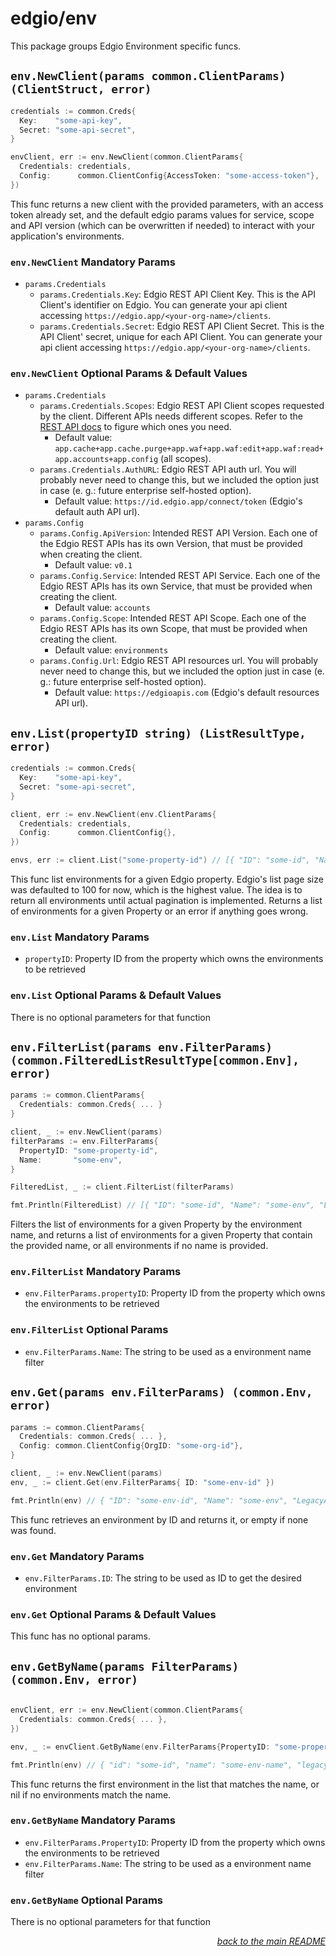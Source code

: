 # edgio/env

This package groups Edgio Environment specific funcs.

## `env.NewClient(params common.ClientParams) (ClientStruct, error)`

```go
credentials := common.Creds{
  Key:    "some-api-key",
  Secret: "some-api-secret",
}

envClient, err := env.NewClient(common.ClientParams{
  Credentials: credentials,
  Config:      common.ClientConfig{AccessToken: "some-access-token"},
})
```

This func returns a new client with the provided parameters, with an access token already set, and the default edgio params values for service, scope and API version (which can be overwritten if needed) to interact with your application's environments.

### `env.NewClient` Mandatory Params

- `params.Credentials`
  - `params.Credentials.Key`: Edgio REST API Client Key. This is the API Client's identifier on Edgio. You can generate your api client accessing `https://edgio.app/<your-org-name>/clients`.
  - `params.Credentials.Secret`: Edgio REST API Client Secret. This is the API Client' secret, unique for each API Client. You can generate your api client accessing `https://edgio.app/<your-org-name>/clients`.

### `env.NewClient` Optional Params & Default Values

- `params.Credentials`
  - `params.Credentials.Scopes`: Edgio REST API Client scopes requested by the client. Different APIs needs different scopes. Refer to the [REST API docs](https://docs.edg.io/rest_api) to figure which ones you need.
    - Default value: `app.cache+app.cache.purge+app.waf+app.waf:edit+app.waf:read+app.accounts+app.config` (all scopes).
  - `params.Credentials.AuthURL`: Edgio REST API auth url. You will probably never need to change this, but we included the option just in case (e. g.: future enterprise self-hosted option).
    - Default value: `https://id.edgio.app/connect/token` (Edgio's default auth API url).
- `params.Config`
  - `params.Config.ApiVersion`: Intended REST API Version. Each one of the Edgio REST APIs has its own Version, that must be provided when creating the client.
    - Default value: `v0.1`
  - `params.Config.Service`: Intended REST API Service. Each one of the Edgio REST APIs has its own Service, that must be provided when creating the client.
    - Default value: `accounts`
  - `params.Config.Scope`: Intended REST API Scope. Each one of the Edgio REST APIs has its own Scope, that must be provided when creating the client.
    - Default value: `environments`
  - `params.Config.Url`: Edgio REST API resources url. You will probably never need to change this, but we included the option just in case (e. g.: future enterprise self-hosted option).
    - Default value: `https://edgioapis.com` (Edgio's default resources API url).

## `env.List(propertyID string) (ListResultType, error)`

```go
credentials := common.Creds{
  Key:    "some-api-key",
  Secret: "some-api-secret",
}

client, err := env.NewClient(env.ClientParams{
  Credentials: credentials,
  Config:      common.ClientConfig{},
})

envs, err := client.List("some-property-id") // [{ "ID": "some-id", "Name": "some-env-name", "LegacyAccNumber": "some-acc-number", "DefaultDomainName": "some-domain-name", "DNSDomainName": "some-dns", "CanMembersDeploy": true, "OnlyMaintainersCanDeploy": true, "HTTPRequestLogging": true, "PciCompliance": true, "CreatedAt": "2019-08-24T14:15:22Z", "UpdatedAt": "2019-08-24T14:15:22Z" }]
```

This func list environments for a given Edgio property. Edgio's list page size was defaulted to 100 for now, which is the highest value. The idea is to return all environments until actual pagination is implemented. Returns a list of environments for a given Property or an error if anything goes wrong.

### `env.List` Mandatory Params

- `propertyID`: Property ID from the property which owns the environments to be retrieved

### `env.List` Optional Params & Default Values

There is no optional parameters for that function

## `env.FilterList(params env.FilterParams) (common.FilteredListResultType[common.Env], error)`

```go
params := common.ClientParams{
  Credentials: common.Creds{ ... }
}

client, _ := env.NewClient(params)
filterParams := env.FilterParams{
  PropertyID: "some-property-id",
  Name:       "some-env",
}

FilteredList, _ := client.FilterList(filterParams)

fmt.Println(FilteredList) // [{ "ID": "some-id", "Name": "some-env", "LegacyAccNumber": "some-acc-number", "DefaultDomainName": "some-domain-name", "DNSDomainName": "some-dns", "CanMembersDeploy": true, "OnlyMaintainersCanDeploy": true, "HTTPRequestLogging": true, "PciCompliance": true, "CreatedAt": "2019-08-24T14:15:22Z", "UpdatedAt": "2019-08-24T14:15:22Z" }]
```

Filters the list of environments for a given Property by the environment name, and returns a list of environments for a given Property that contain the provided name, or all environments if no name is provided.

### `env.FilterList` Mandatory Params

- `env.FilterParams.propertyID`: Property ID from the property which owns the environments to be retrieved

### `env.FilterList` Optional Params

- `env.FilterParams.Name`: The string to be used as a environment name filter

## `env.Get(params env.FilterParams) (common.Env, error)`

```go
params := common.ClientParams{
  Credentials: common.Creds{ ... },
  Config: common.ClientConfig{OrgID: "some-org-id"},
}

client, _ := env.NewClient(params)
env, _ := client.Get(env.FilterParams{ ID: "some-env-id" })

fmt.Println(env) // { "ID": "some-env-id", "Name": "some-env", "LegacyAccNumber": "some-acc-number", "DefaultDomainName": "some-domain-name", "DNSDomainName": "some-dns", "CanMembersDeploy": true, "OnlyMaintainersCanDeploy": true, "HTTPRequestLogging": true, "PciCompliance": true, "CreatedAt": "2019-08-24T14:15:22Z", "UpdatedAt": "2019-08-24T14:15:22Z" }
```

This func retrieves an environment by ID and returns it, or empty if none was found.

### `env.Get` Mandatory Params

- `env.FilterParams.ID`: The string to be used as ID to get the desired environment

### `env.Get` Optional Params & Default Values

This func has no optional params.

## `env.GetByName(params FilterParams) (common.Env, error)`

```go

envClient, err := env.NewClient(common.ClientParams{
  Credentials: common.Creds{ ... },
})

env, _ := envClient.GetByName(env.FilterParams{PropertyID: "some-property-id", Name: "some-env-name"})

fmt.Println(env) // { "id": "some-id", "name": "some-env-name", "legacy_account_number": "", "default_domain_name": "", "dns_domain_name": "", "can_members_deploy": true, "only_maintainers_can_deploy": true, "http_request_logging": true, "pci_compliance": true, "created_at": "2019-08-24T14:15:22Z", "updated_at": "2019-08-24T14:15:22Z" }
```

This func returns the first environment in the list that matches the name, or nil if no environments match the name.

### `env.GetByName` Mandatory Params

- `env.FilterParams.PropertyID`: Property ID from the property which owns the environments to be retrieved
- `env.FilterParams.Name`: The string to be used as a environment name filter

### `env.GetByName` Optional Params

There is no optional parameters for that function

<p align="right"><em><a href="../#edgioenvironment">back to the main README</a></em></p>
